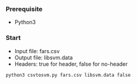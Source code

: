 ### Prerequisite
- Python3

### Start
- Input file: fars.csv
- Output file: libsvm.data
- Headers: true for header, false for no-header
```sh
python3 csvtosvm.py fars.csv libsvm.data false
```